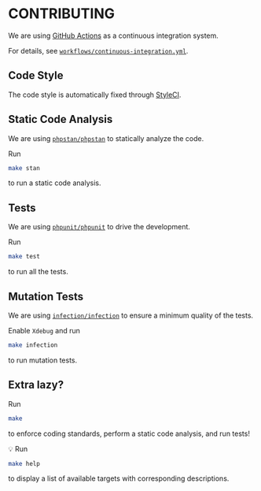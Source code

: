 # CONTRIBUTING

We are using [GitHub Actions](https://github.com/features/actions) as a continuous integration system.

For details, see [`workflows/continuous-integration.yml`](workflows/continuous-integration.yml).

## Code Style

The code style is automatically fixed through [StyleCI](https://styleci.io/).

## Static Code Analysis

We are using [`phpstan/phpstan`](https://github.com/phpstan/phpstan) to statically analyze the code.

Run

```bash
make stan
```

to run a static code analysis.

## Tests

We are using [`phpunit/phpunit`](https://github.com/sebastianbergmann/phpunit) to drive the development.

Run

```bash
make test
```

to run all the tests.

## Mutation Tests

We are using [`infection/infection`](https://github.com/infection/infection) to ensure a minimum quality of the tests.

Enable `Xdebug` and run

```bash
make infection
```

to run mutation tests.

## Extra lazy?

Run

```bash
make
```

to enforce coding standards, perform a static code analysis, and run tests!

:bulb: Run

```bash
make help
```

to display a list of available targets with corresponding descriptions.
